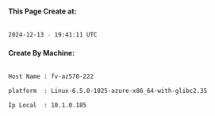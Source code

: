 
   
#### This Page Create at:

```bash

2024-12-13 - 19:41:11 UTC

```

#### Create By Machine:

```bash

Host Name : fv-az570-222

platform  : Linux-6.5.0-1025-azure-x86_64-with-glibc2.35

Ip Local  : 10.1.0.185

```

